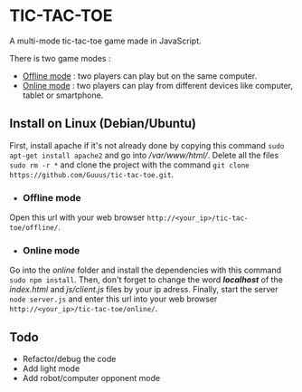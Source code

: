 # TIC-TAC-TOE
A multi-mode tic-tac-toe game made in JavaScript.

There is two game modes :
 - [Offline mode](https://github.com/Guuus/tic-tac-toe/offline/) : two players can play but on the same computer.
 - [Online mode](https://github.com/Guuus/tic-tac-toe/online/) : two players can play from different devices like computer, tablet or smartphone.

## Install on Linux (Debian/Ubuntu)
First, install apache if it's not already done by copying this command `sudo apt-get install apache2` and go into */var/www/html/*. Delete all the files `sudo rm -r *` and clone the project with the command `git clone https://github.com/Guuus/tic-tac-toe.git`.

- ### Offline mode
Open this url with your web browser `http://<your_ip>/tic-tac-toe/offline/`.
- ### Online mode
Go into the *online* folder and install the dependencies with this command `sudo npm install`. Then, don't forget to change the word ***localhost*** of the *index.html* and *js/client.js* files by your ip adress. Finally, start the server `node server.js` and enter this url into your web browser `http://<your_ip>/tic-tac-toe/online/`.

## Todo
 - Refactor/debug the code
 - Add light mode
 - Add robot/computer opponent mode